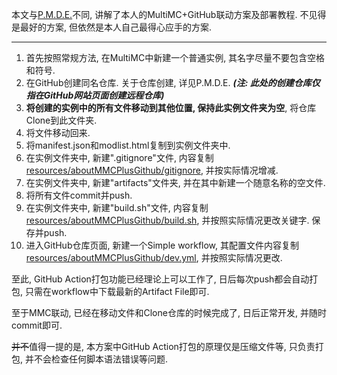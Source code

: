 本文与[P.M.D.E.](https://github.com/GBLodb/GBLodb/blob/master/personalModpackDevExperience.md)不同, 讲解了本人的MultiMC+GitHub联动方案及部署教程. 不见得是最好的方案, 但依然是本人自己最得心应手的方案.

---

1. 首先按照常规方法, 在MultiMC中新建一个普通实例, 其名字尽量不要包含空格和符号.
2. 在GitHub创建同名仓库. 关于仓库创建, 详见P.M.D.E. ***(注: 此处的创建仓库仅指在GitHub网站页面创建远程仓库)***
3. **将创建的实例中的所有文件移动到其他位置, 保持此实例文件夹为空**, 将仓库Clone到此文件夹.
4. 将文件移动回来.
5. 将manifest.json和modlist.html复制到实例文件夹中.
6. 在实例文件夹中, 新建".gitignore"文件, 内容复制[resources/aboutMMCPlusGithub/gitignore](resources/aboutMMCPlusGithub/gitignore), 并按实际情况增减.
7. 在实例文件夹中, 新建"artifacts"文件夹, 并在其中新建一个随意名称的空文件.
8. 将所有文件commit并push.
9. 在实例文件夹中, 新建"build.sh"文件, 内容复制[resources/aboutMMCPlusGithub/build.sh](resources/aboutMMCPlusGithub/build.sh), 并按照实际情况更改关键字. 保存并push.
10. 进入GitHub仓库页面, 新建一个Simple workflow, 其配置文件内容复制[resources/aboutMMCPlusGithub/dev.yml](resources/aboutMMCPlusGithub/dev.yml), 并按照实际情况更改.

至此, GitHub Action打包功能已经理论上可以工作了, 日后每次push都会自动打包, 只需在workflow中下载最新的Artifact File即可.

至于MMC联动, 已经在移动文件和Clone仓库的时候完成了, 日后正常开发, 并随时commit即可.

~~并不~~值得一提的是, 本方案中GitHub Action打包的原理仅是压缩文件等, 只负责打包, 并不会检查任何脚本语法错误等问题.
